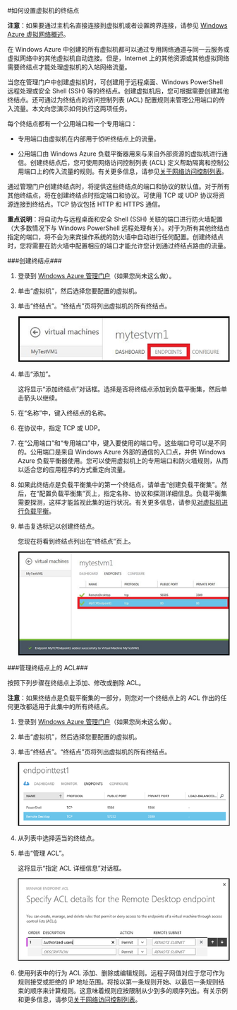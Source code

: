 <properties writer="kathydav" editor="tysonn" manager="jeffreyg" />
<tags ms.service=""
    ms.date=""
    wacn.date="04/11/2015"
    />

#如何设置虚拟机的终结点

**注意**：如果要通过主机名直接连接到虚拟机或者设置跨界连接，请参见 [Windows Azure 虚拟网络概述](http://go.microsoft.com/fwlink/p/?LinkID=294063)。

在 Windows Azure 中创建的所有虚拟机都可以通过专用网络通道与同一云服务或虚拟网络中的其他虚拟机自动连接。但是，Internet 上的其他资源或其他虚拟网络需要终结点才能处理虚拟机的入站网络流量。

当您在管理门户中创建虚拟机时，可创建用于远程桌面、Windows PowerShell 远程处理或安全 Shell (SSH) 等的终结点。创建虚拟机后，您可根据需要创建其他终结点。还可通过为终结点的访问控制列表 (ACL) 配置规则来管理公用端口的传入流量。本文向您演示如何执行这两项任务。

每个终结点都有一个公用端口和一个专用端口：

- 专用端口由虚拟机在内部用于侦听终结点上的流量。

- 公用端口由 Windows Azure 负载平衡器用来与来自外部资源的虚拟机进行通信。创建终结点后，您可使用网络访问控制列表 (ACL) 定义帮助隔离和控制公用端口上的传入流量的规则。有关更多信息，请参见[关于网络访问控制列表](http://go.microsoft.com/fwlink/p/?LinkId=303816)。

通过管理门户创建终结点时，将提供这些终结点的端口和协议的默认值。对于所有其他终结点，将在创建终结点时指定端口和协议。可使用 TCP 或 UDP 协议将资源连接到终结点。TCP 协议包括 HTTP 和 HTTPS 通信。

**重点说明**：将自动为与远程桌面和安全 Shell (SSH) 关联的端口进行防火墙配置（大多数情况下与 Windows PowerShell 远程处理有关）。对于为所有其他终结点指定的端口，将不会为来宾操作系统的防火墙中自动进行任何配置。创建终结点时，您将需要在防火墙中配置相应的端口才能允许您计划通过终结点路由的流量。

###创建终结点###

1. 登录到 [Windows Azure 管理门户](http://manage.windowsazure.com)（如果您尚未这么做）。

2. 单击“虚拟机”，然后选择您要配置的虚拟机。

3. 单击“终结点”。“终结点”页将列出虚拟机的所有终结点。

	![终结点](./media/howto-setup-endpoints/endpointswindows.png)

4.	单击“添加”。

	这将显示“添加终结点”对话框。选择是否将终结点添加到负载平衡集，然后单击箭头以继续。
	
6. 在“名称”中，键入终结点的名称。

7. 在协议中，指定 TCP 或 UDP。

8. 在“公用端口”和“专用端口”中，键入要使用的端口号。这些端口号可以是不同的。公用端口是来自 Windows Azure 外部的通信的入口点，并供 Windows Azure 负载平衡器使用。您可以使用虚拟机上的专用端口和防火墙规则，从而以适合您的应用程序的方式重定向流量。

9. 如果此终结点是负载平衡集中的第一个终结点，请单击“创建负载平衡集”。然后，在“配置负载平衡集”页上，指定名称、协议和探测详细信息。负载平衡集需要探测，这样才能监视此集的运行状况。有关更多信息，请参见[对虚拟机进行负载平衡](http://www.windowsazure.com/zh-cn/manage/windows/common-tasks/how-to-load-balance-virtual-machines/)。

10.	单击复选标记以创建终结点。

	您现在将看到终结点列出在“终结点”页上。

	![成功创建终结点](./media/howto-setup-endpoints/endpointwindowsnew.png)

###管理终结点上的 ACL###

按照下列步骤在终结点上添加、修改或删除 ACL。

**注意**：如果终结点是负载平衡集的一部分，则您对一个终结点上的 ACL 作出的任何更改都适用于此集中的所有终结点。

1. 登录到 [Windows Azure 管理门户](http://manage.windowsazure.com)（如果您尚未这么做）。

2. 单击“虚拟机”，然后选择您要配置的虚拟机。

3. 单击“终结点”。“终结点”页将列出虚拟机的所有终结点。

    ![ACL 列表](./media/howto-setup-endpoints/EndpointsShowsDefaultEndpointsForVM.PNG)

4. 从列表中选择适当的终结点。

5. 单击“管理 ACL”。

    这将显示“指定 ACL 详细信息”对话框。

    ![指定 ACL 详细信息](./media/howto-setup-endpoints/EndpointACLdetails.PNG)

6. 使用列表中的行为 ACL 添加、删除或编辑规则。远程子网值对应于您可作为规则接受或拒绝的 IP 地址范围。将按以第一条规则开始、以最后一条规则结束的顺序来计算规则。这意味着规则应按限制从少到多的顺序列出。有关示例和更多信息，请参见[关于网络访问控制列表](http://go.microsoft.com/fwlink/p/?LinkId=303816)。





